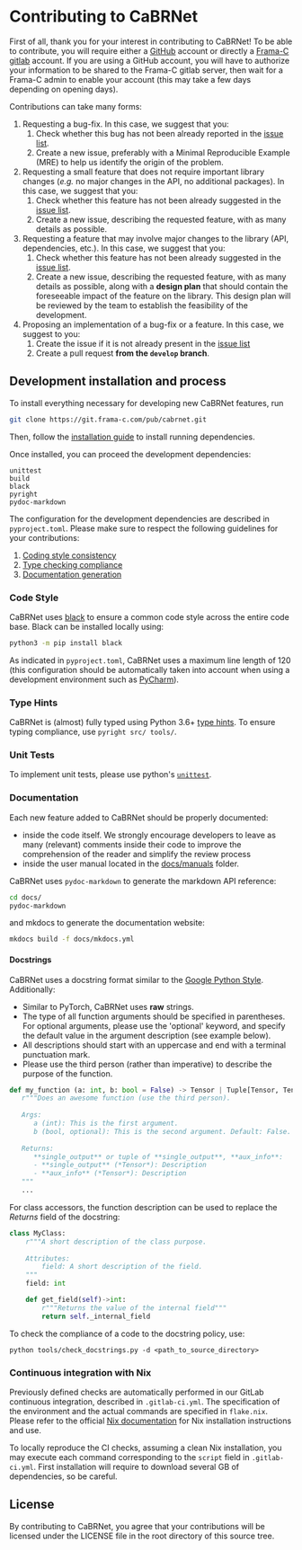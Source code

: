 # Contributing to CaBRNet

First of all, thank you for your interest in contributing to CaBRNet! 
To be able to contribute, you will require either a [GitHub](https://github.com) account or directly 
a [Frama-C gitlab](https://git.frama-c.com) account. If you are using a GitHub account, you will have to authorize your 
information to be shared to the Frama-C gitlab server, then wait for a Frama-C admin to enable your account (this may take
a few days depending on opening days).

Contributions can take many forms:

1. Requesting a bug-fix. In this case, we suggest that you:
   1. Check whether this bug has not been already reported in the [issue list](https://github.com/aiser-team/cabrnet/issues).
   2. Create a new issue, preferably with a Minimal Reproducible Example (MRE) to help us identify the origin of the problem.
2. Requesting a small feature that does not require important library changes (*e.g.* no major changes in the API, no additional packages). In this case, we suggest that you:
   1. Check whether this feature has not been already suggested in the [issue list](https://github.com/aiser-team/cabrnet/issues).
   2. Create a new issue, describing the requested feature, with as many details as possible.
3. Requesting a feature that may involve major changes to the library (API, dependencies, etc.). 
In this case, we suggest that you:
   1. Check whether this feature has not been already suggested in the [issue list](https://github.com/aiser-team/cabrnet/issues).
   2. Create a new issue, describing the requested feature, with as many details as possible, along with a 
**design plan** that should contain the foreseeable impact of the feature on the library. This design plan will be reviewed
by the team to establish the feasibility of the development.
4. Proposing an implementation of a bug-fix or a feature. In this case, we suggest to you:
   1. Create the issue if it is not already present in the [issue list](https://github.com/aiser-team/cabrnet/issues)
   2. Create a pull request **from the `develop` branch**.

## Development installation and process

To install everything necessary for developing new CaBRNet features, run
```bash
git clone https://git.frama-c.com/pub/cabrnet.git
```
Then, follow the [installation guide](docs/manuals/install.md) to install running dependencies.

Once installed, you can proceed the development dependencies:
```
unittest
build
black
pyright
pydoc-markdown
```

The configuration for the development dependencies are described in
`pyproject.toml`.
Please make sure to respect the following guidelines for your contributions:
1. [Coding style consistency](#code-style)
1. [Type checking compliance](#type-hints)
1. [Documentation generation](#documentation)

### Code Style

CaBRNet uses [black](https://pypi.org/project/black/) to ensure a common code style across the entire code base.
Black can be installed locally using:  
```bash
python3 -m pip install black
```
As indicated in `pyproject.toml`, CaBRNet uses a maximum line length of 120 (this configuration should be 
automatically taken into account when using a development environment such as [PyCharm](https://www.jetbrains.com/pycharm/)).

### Type Hints

CaBRNet is (almost) fully typed using Python 3.6+ [type hints](https://www.python.org/dev/peps/pep-0484/). To ensure typing compliance, use `pyright src/ tools/`.

### Unit Tests

To implement unit tests, please use python's [`unittest`](https://docs.python.org/3/library/unittest.html). 

### Documentation

Each new feature added to CaBRNet should be properly documented:

- inside the code itself. We strongly encourage developers to leave as many (relevant) comments inside their code
to improve the comprehension of the reader and simplify the review process
- inside the user manual located in the [docs/manuals](docs/manuals) folder.

CaBRNet uses `pydoc-markdown` to generate the markdown API reference:
```bash
cd docs/
pydoc-markdown
```
and mkdocs to generate the documentation website:
```bash
mkdocs build -f docs/mkdocs.yml
```

#### Docstrings
CaBRNet uses a docstring format similar to the [Google Python Style](https://google.github.io/styleguide/pyguide.html).
Additionally:

- Similar to PyTorch, CaBRNet uses **raw** strings.
- The type of all function arguments should be specified in parentheses. For optional arguments, please use
the 'optional' keyword, and specify the default value in the argument description (see example below).
- All descriptions should start with an uppercase and end with a terminal punctuation mark.
- Please use the third person (rather than imperative) to describe the purpose of the function.
```python
def my_function (a: int, b: bool = False) -> Tensor | Tuple[Tensor, Tensor]:
   r"""Does an awesome function (use the third person).
   
   Args:
      a (int): This is the first argument.
      b (bool, optional): This is the second argument. Default: False.
   
   Returns:
      **single_output** or tuple of **single_output**, **aux_info**:
      - **single_output** (*Tensor*): Description
      - **aux_info** (*Tensor*): Description
   """
   ...
```

For class accessors, the function description can be used to replace the *Returns* field of the docstring:
```python
class MyClass:
    r"""A short description of the class purpose.
    
    Attributes:
        field: A short description of the field.
    """
    field: int

    def get_field(self)->int:
        r"""Returns the value of the internal field"""
        return self._internal_field
```

To check the compliance of a code to the docstring policy, use:
```
python tools/check_docstrings.py -d <path_to_source_directory>
```
### Continuous integration with Nix
Previously defined checks are automatically performed in our GitLab continuous
integration, described in `.gitlab-ci.yml`. The specification of the environment
and the actual commands are specified in `flake.nix`.
Please refer to the official [Nix documentation](https://nixos.org/learn/) for Nix installation instructions and use.

To locally reproduce the CI checks, assuming a clean Nix installation, you may
execute each command corresponding to the `script` field in `.gitlab-ci.yml`.
First installation will require to download several GB of dependencies, so be
careful.

## License

By contributing to CaBRNet, you agree that your contributions will be licensed
under the LICENSE file in the root directory of this source tree.

